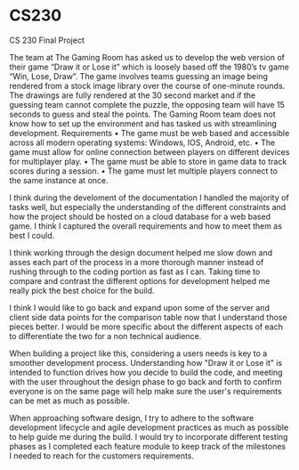 # CS230
CS 230 Final Project 

The team at The Gaming Room has asked us to develop the web version of their game “Draw it or Lose it” which is loosely based off the 1980’s tv game “Win, Lose, Draw”. The game involves teams guessing an image being rendered from a stock image library over the course of one-minute rounds. The drawings are fully rendered at the 30 second market and if the guessing team cannot complete the puzzle, the opposing team will have 15 seconds to guess and steal the points. The Gaming Room team does not know how to set up the environment and has tasked us with streamlining development. 
Requirements
•	The game must be web based and accessible across all modern operating systems: Windows, IOS, Android, etc. 
•	The game must allow for online connection between players on different devices for multiplayer play.
•	The game must be able to store in game data to track scores during a session.
•	The game must let multiple players connect to the same instance at once.

I think during the develoment of the documentation I handled the majority of tasks well, but especially the understanding of the different constraints and how the project should be hosted on a cloud database for a web based game. I think I captured the overall requirements and how to meet them as best I could.

I think working through the design document helped me slow down and asses each part of the process in a more thorough manner instead of rushing through to the coding portion as fast as I can. Taking time to compare and contrast the different options for development helped me really pick the best choice for the build. 

I think I would like to go back and expand upon some of the server and client side data points for the comparison table now that I understand those pieces better. I would be more specific about the different aspects of each to differentiate the two for a non technical audience. 

When building a project like this, considering a users needs is key to a smoother development process. Understanding how "Draw it or Lose it" is intended to function drives how you decide to build the code, and meeting with the user throughout the design phase to go back and forth to confirm everyone is on the same page will help make sure the user's requirements can be met as much as possible. 

When approaching software design, I try to adhere to the software development lifecycle and agile development practices as much as possible to help guide me during the build. I would try to incorporate different testing phases as I completed each feature module to keep track of the milestones I needed to reach for the customers requirements. 


